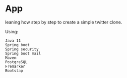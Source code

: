 # App

leaning how step by step to create a simple twitter clone.

Using:
```
Java 11
Spring boot
Spring security
Spring boot mail
Maven
PostgreSQL
Fremarker
Bootstap
```

